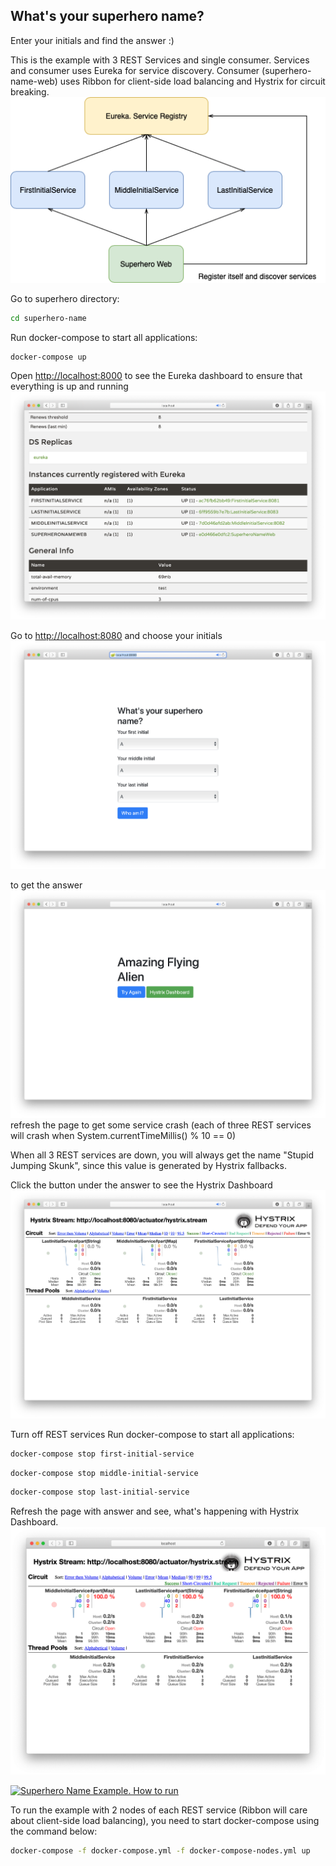 ## What's your superhero name?
Enter your initials and find the answer :)

This is the example with 3 REST Services and single consumer.
Services and consumer uses Eureka for service discovery.
Consumer (superhero-name-web) uses Ribbon for client-side load balancing and Hystrix for circuit breaking.
![diagram](static/diagram.png "diagram")

Go to superhero directory:
```bash
cd superhero-name
```

Run docker-compose to start all applications:
```bash
docker-compose up
```

Open [http://localhost:8000](http://localhost:8000) to see the Eureka dashboard to ensure that everything is up and running
![eureka](static/eureka.png "eureka")

Go to [http://localhost:8080](http://localhost:8080) and choose your initials
![question](static/question.png "question")

to get the answer
![answer](static/answer.png "answer")
refresh the page to get some service crash (each of three REST services will crash when System.currentTimeMillis() % 10 == 0)

When all 3 REST services are down, you will always get the name "Stupid Jumping Skunk", since this value is generated by Hystrix fallbacks.

Click the button under the answer to see the Hystrix Dashboard
![hystrix](static/hystrix.png "hystrix")

Turn off REST services
Run docker-compose to start all applications:
```bash
docker-compose stop first-initial-service
```

```bash
docker-compose stop middle-initial-service
```

```bash
docker-compose stop last-initial-service
```

Refresh the page with answer and see, what's happening with Hystrix Dashboard.
![hystrix-open-circuits](static/hystrix-open-circuits.png "hystrix-open-circuits")

[![Superhero Name Example. How to run](http://img.youtube.com/vi/ftBV-afsrDY/0.jpg)](http://www.youtube.com/watch?v=ftBV-afsrDY)

To run the example with 2 nodes of each REST service (Ribbon will care about client-side load balancing), you need to start docker-compose using the command below:
```bash
docker-compose -f docker-compose.yml -f docker-compose-nodes.yml up
```
